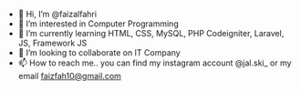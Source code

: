 - 👋 Hi, I’m @faizalfahri
- 👀 I’m interested in Computer Programming
- 🌱 I’m currently learning HTML, CSS, MySQL, PHP Codeigniter, Laravel, JS, Framework JS
- 💞️ I’m looking to collaborate on IT Company
- 📫 How to reach me.. you can find my instagram account @jal.ski_ or my email faizfah10@gmail.com

<!---
faizalfahri/faizalfahri is a ✨ special ✨ repository because its `README.md` (this file) appears on your GitHub profile.
You can click the Preview link to take a look at your changes.
--->
